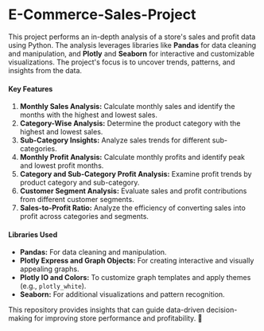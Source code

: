 # E-Commerce-Sales-Project 
This project performs an in-depth analysis of a store's sales and profit data using Python. The analysis leverages libraries like **Pandas** for data cleaning and manipulation, and **Plotly** and **Seaborn** for interactive and customizable visualizations. The project's focus is to uncover trends, patterns, and insights from the data.  

#### Key Features  
1. **Monthly Sales Analysis:** Calculate monthly sales and identify the months with the highest and lowest sales.  
2. **Category-Wise Analysis:** Determine the product category with the highest and lowest sales.  
3. **Sub-Category Insights:** Analyze sales trends for different sub-categories.  
4. **Monthly Profit Analysis:** Calculate monthly profits and identify peak and lowest profit months.  
5. **Category and Sub-Category Profit Analysis:** Examine profit trends by product category and sub-category.  
6. **Customer Segment Analysis:** Evaluate sales and profit contributions from different customer segments.  
7. **Sales-to-Profit Ratio:** Analyze the efficiency of converting sales into profit across categories and segments.  

#### Libraries Used  
- **Pandas:** For data cleaning and manipulation.  
- **Plotly Express and Graph Objects:** For creating interactive and visually appealing graphs.  
- **Plotly IO and Colors:** To customize graph templates and apply themes (e.g., `plotly_white`).  
- **Seaborn:** For additional visualizations and pattern recognition.  

This repository provides insights that can guide data-driven decision-making for improving store performance and profitability. 🚀
